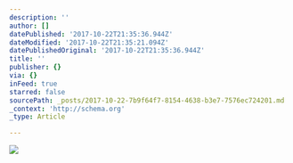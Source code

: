 ```yaml
---
description: ''
author: []
datePublished: '2017-10-22T21:35:36.944Z'
dateModified: '2017-10-22T21:35:21.094Z'
datePublishedOriginal: '2017-10-22T21:35:36.944Z'
title: ''
publisher: {}
via: {}
inFeed: true
starred: false
sourcePath: _posts/2017-10-22-7b9f64f7-8154-4638-b3e7-7576ec724201.md
_context: 'http://schema.org'
_type: Article

---
```

![](https://the-grid-user-content.s3-us-west-2.amazonaws.com/3a36f569-bf24-425c-a588-9dfb20165379.jpg)